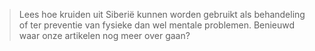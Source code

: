 >Lees hoe kruiden uit Siberië kunnen worden gebruikt als behandeling of ter preventie van fysieke dan wel mentale problemen. Benieuwd waar onze artikelen nog meer over gaan?
